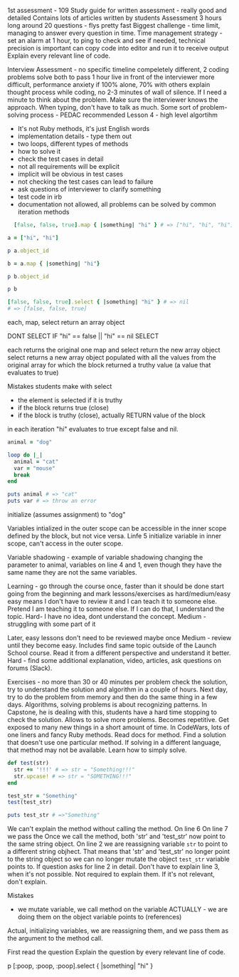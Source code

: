1st assessment - 109
Study guide for written assessment - really good and detailed
Contains lots of articles written by students
Assessment 3 hours long around 20 questions - flys pretty fast
Biggest challenge - time limit, managing to answer every question in time.
Time management strategy - set an alarm at 1 hour, to ping to check and see if needed, technical precision is important
can copy code into editor and run it to receive output
Explain every relevant line of code. 

Interview Assessment - no specific timeline
compeletely different, 2 coding problems
solve both to pass 
1 hour live in front of the interviewer
more difficult, performance anxiety
if 100% alone, 70% with others
explain thought process while coding, no 2-3 minutes of wall of silence. If I need a minute to think about the problem. Make sure the interviewer knows the approach. When typing, don't have to talk as much.
Some sort of problem-solving process - PEDAC recommended
Lesson 4 - high level algortihm
  - It's not Ruby methods, it's just English words
  - implementation details - type them out
  - two loops, different types of methods
  - how to solve it
  - check the test cases in detail
  - not all requirements will be explicit
  - implicit will be obvious in test cases
  - not checking the test cases can lead to failure
  - ask questions of interviewer to clarify something
  - test code in irb
  - documentation not allowed, all problems can be solved by common iteration methods

```Ruby
  [false, false, true].map { |something| "hi" } # => ["hi", "hi", "hi"]

a = ["hi", "hi"]

p a.object_id

b = a.map { |something| "hi"}

p b.object_id

p b

[false, false, true].select { |something| "hi" } # => nil
# => [false, false, true]
```
each, map, select return an array object

DONT SELECT IF "hi" == false || "hi" == nil 
SELECT 

each returns the original one
map and select return the new array object
select returns a new array object populated with all the values from the original array for which the block returned a truthy value (a value that evaluates to true)

Mistakes students make with select
- the element is selected if it is truthy
- if the block returns true (close)
- if the block is truthy (close), actually RETURN value of the block

in each iteration "hi" evaluates to true except false and nil. 

```Ruby
animal = "dog"

loop do |_|
  animal = "cat"
  var = "mouse"
  break
end

puts animal # => "cat"
puts var # => throw an error
```
initialize (assumes assignment) to "dog"

Variables intialized in the outer scope can be accessible in the inner scope defined by the block, but not vice versa.
Linfe 5 initialize variable in inner scope, can't access in the outer scope.

Variable shadowing - example of variable shadowing
changing the parameter to animal, variables on line 4 and 1, even though they have the same name they are not the same variables.

Learning -
go through the course once, faster than it should be done
start going from the beginning
and mark lessons/exercises as hard/medium/easy
easy means I don't have to review it and I can teach it to someone else. Pretend I am teaching it to someone else. If I can do that, I understand the topic.
Hard- I have no idea, dont understand the concept.
Medium - struggling with some part of it

Later, easy lessons don't need to be reviewed maybe once
Medium - review until they become easy. Includes find same topic outside of the Launch School course. Read it from a different perspective and understand it better.
Hard - find some additional explanation, video, articles, ask questions on forums (Slack). 

Exercises - no more than 30 or 40 minutes per problem
check the solution, try to understand the solution and algorithm in a couple of hours. Next day, try to do the problem from memory and then do the same thing in a few days. 
Algorithms, solving problems is about recognizing patterns. In Capstone, he is dealing with this, students have a hard time stopping to check the solution. Allows to solve more problems. Becomes repetitive. Get exposed to many new things in a short amount of time. In CodeWars, lots of one liners and fancy Ruby methods. Read docs for method. Find a solution that doesn't use one particular method. If solving in a different language, that method may not be available. Learn how to simply solve. 


```Ruby
def test(str)
  str += '!!!' # => str = "Something!!!"
  str.upcase! # => str = "SOMETHING!!!"
end

test_str = "Something"
test(test_str)

puts test_str # =>"Something"
```
We can't explain the method without calling the method.
On line 6 
On line 7 we pass the 
Once we call the method, both 'str' and 'test_str' now point to the same string object.
On line 2 we are reassigning variable `str` to point to a different string objhect.  That means that 'str' and 'test_str' no longer point to the string object so we can no longer mutate the object `test_str` variable points to.
If question asks for line 2 in detail.
Don't have to explain line 3, when it's not possible. Not required to explain them. If it's not relevant, don't explain.

Mistakes
- we mutate variable, we call method on the variable 
ACTUALLY - we are doing them on the object variable points to (references)

Actual, initializing variables, we are reassigning them, and we pass them as the argument to the method call.

First read the question
Explain the question by every relevant line of code.

p [:poop, :poop, :poop].select { |something| "hi" } 